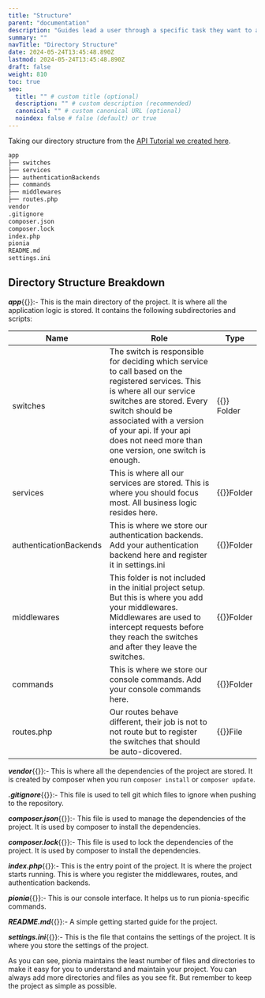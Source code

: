 ```yaml
---
title: "Structure"
parent: "documentation"
description: "Guides lead a user through a specific task they want to accomplish, often with a sequence of steps."
summary: ""
navTitle: "Directory Structure"
date: 2024-05-24T13:45:48.890Z
lastmod: 2024-05-24T13:45:48.890Z
draft: false
weight: 810
toc: true
seo:
  title: "" # custom title (optional)
  description: "" # custom description (recommended)
  canonical: "" # custom canonical URL (optional)
  noindex: false # false (default) or true
---
```


Taking our directory structure from the [API Tutorial we created here](/documentation/api-tutorial/).

```md
app
├── switches
├── services
├── authenticationBackends
├── commands
├── middlewares
├── routes.php
vendor
.gitignore
composer.json
composer.lock
index.php
pionia
README.md
settings.ini
```

## Directory Structure Breakdown

***app***{{<inline-svg src="outline/folder" height="1rem" width="1rem" class="svg-inline-custom">}}:-
    This is the main directory of the project. It is where all the application logic is stored. It contains the following subdirectories and scripts:

| Name    | Role                                                                                                                                                                                                                                                                                   | Type |
| --------- |----------------------------------------------------------------------------------------------------------------------------------------------------------------------------------------------------------------------------------------------------------------------------------------| ----------- |
| switches | The switch is responsible for deciding which service to call based on the registered services. This is where all our service switches are stored. Every switch should be associated with a version of your api. If your api does not need more than one version, one switch is enough. |{{<inline-svg src="outline/folder" height="1rem" width="1rem" class="svg-inline-custom">}} Folder |
| services | This is where all our services are stored. This is where you should focus most. All business logic resides here.                                                                                                                                                                       |{{<inline-svg src="outline/folder" height="1rem" width="1rem" class="svg-inline-custom">}}Folder|
| authenticationBackends | This is where we store our authentication backends. Add your authentication backend here and register it in settings.ini                                                                                                                                                               | {{<inline-svg src="outline/folder" height="1rem" width="1rem" class="svg-inline-custom">}}Folder|
| middlewares | This folder is not included in the initial project setup. But this is where you add your middlewares. Middlewares are used to intercept requests before they reach the switches and after they leave the switches.                                                                     | {{<inline-svg src="outline/folder" height="1rem" width="1rem" class="svg-inline-custom">}}Folder|
| commands | This is where we store our console commands. Add your console commands here.                                                                                                                                                                                                           |{{<inline-svg src="outline/folder" height="1rem" width="1rem" class="svg-inline-custom">}}Folder |
| routes.php | Our routes behave different, their job is not to not route but to register the switches that should be auto-dicovered.                                                                                                                                                                 |{{<inline-svg src="outline/file" height="1rem" width="1rem" class="svg-inline">}}File |

***vendor***{{<inline-svg src="outline/folder" height="1rem" width="1rem" class="svg-inline-custom">}}:-
    This is where all the dependencies of the project are stored. It is created by composer when you run `composer install` or `composer update`.

***.gitignore***{{<inline-svg src="outline/file" height="1rem" width="1rem" class="svg-inline">}}:-
    This file is used to tell git which files to ignore when pushing to the repository.

***composer.json***{{<inline-svg src="outline/file" height="1rem" width="1rem" class="svg-inline">}}:-
    This file is used to manage the dependencies of the project. It is used by composer to install the dependencies.

***composer.lock***{{<inline-svg src="outline/file" height="1rem" width="1rem" class="svg-inline">}}:-
    This file is used to lock the dependencies of the project. It is used by composer to install the dependencies.

***index.php***{{<inline-svg src="outline/file" height="1rem" width="1rem" class="svg-inline">}}:-
    This is the entry point of the project. It is where the project starts running. This is where you register the middlewares, routes, and authentication backends.

***pionia***{{<inline-svg src="outline/file" height="1rem" width="1rem" class="svg-inline-custom">}}:-
    This is our console interface. It helps us to run pionia-specific commands.

***README.md***{{<inline-svg src="outline/file" height="1rem" width="1rem" class="svg-inline">}}:-
    A simple getting started guide for the project.

***settings.ini***{{<inline-svg src="outline/file" height="1rem" width="1rem" class="svg-inline">}}:-
    This is the file that contains the settings of the project. It is where you store the settings of the project.


As you can see, pionia maintains the least number of files and directories to make it easy for you to understand and maintain your project. You can always add more directories and files as you see fit. But remember to keep the project as simple as possible.
